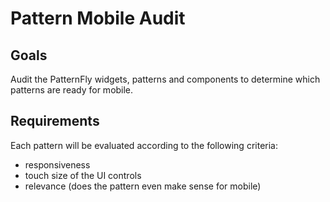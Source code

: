 # Pattern Mobile Audit

## Goals
Audit the PatternFly widgets, patterns and components to determine which patterns are ready for mobile.

## Requirements
Each pattern will be evaluated according to the following criteria:
* responsiveness
* touch size of the UI controls
* relevance (does the pattern even make sense for mobile)